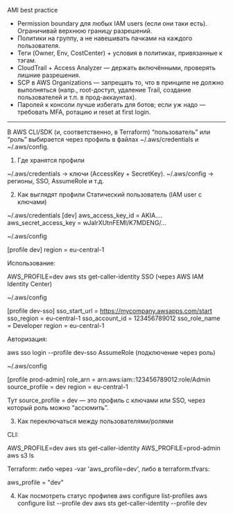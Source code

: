 AMI best practice 
- Permission boundary для любых IAM users (если они таки есть). Ограничивай верхнюю границу разрешений.
- Политики на группу, а не навешивать пачками на каждого пользователя.
- Теги (Owner, Env, CostCenter) + условия в политиках, привязанные к тэгам.
- CloudTrail + Access Analyzer — держать включёнными, проверять лишние разрешения.
- SCP в AWS Organizations — запрещать то, что в принципе не должно выполняться (напр., root-доступ, удаление Trail, создание пользователей и т.п. в прод-аккаунтах).
- Паролей к консоли лучше избегать для ботов; если уж надо — требовать MFA, ротацию и reset at first login.

---

В AWS CLI/SDK (и, соответственно, в Terraform) “пользователь” или “роль” выбирается через профиль в файлах ~/.aws/credentials и ~/.aws/config.

1. Где хранятся профили

~/.aws/credentials → ключи (AccessKey + SecretKey).
~/.aws/config → регионы, SSO, AssumeRole и т.д.

2. Как выглядят профили
Статический пользователь (IAM user с ключами)

~/.aws/credentials
[dev]
aws_access_key_id = AKIA....
aws_secret_access_key = wJalrXUtnFEMI/K7MDENG/...

~/.aws/config

[profile dev]
region = eu-central-1


Использование:

AWS_PROFILE=dev aws sts get-caller-identity
SSO (через AWS IAM Identity Center)

~/.aws/config

[profile dev-sso]
sso_start_url = https://mycompany.awsapps.com/start
sso_region    = eu-central-1
sso_account_id = 123456789012
sso_role_name  = Developer
region = eu-central-1

Авторизация:

aws sso login --profile dev-sso
AssumeRole (подключение через роль)

~/.aws/config

[profile prod-admin]
role_arn       = arn:aws:iam::123456789012:role/Admin
source_profile = dev
region         = eu-central-1

Тут source_profile = dev — это профиль с ключами или SSO, через который роль можно “ассюмить”.

3. Как переключаться между пользователями/ролями

CLI:

AWS_PROFILE=dev aws sts get-caller-identity
AWS_PROFILE=prod-admin aws s3 ls

Terraform:
либо через -var 'aws_profile=dev',
либо в terraform.tfvars:

aws_profile = "dev"

4. Как посмотреть статус профилев
aws configure list-profiles
aws configure list --profile dev
aws sts get-caller-identity --profile dev

